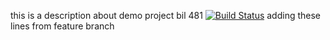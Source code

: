this is a description about demo project bil 481 
[![Build Status](https://travis-ci.com/bozgenc/481homework.svg?branch=main)](https://travis-ci.com/bozgenc/481homework)
adding these lines from feature branch